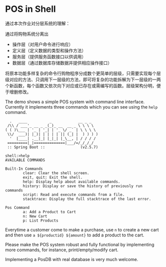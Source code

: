 # POS in Shell

通过本次作业对分层系统的理解：

通过将购物系统分离出

- 操作层（对用户命令进行响应）
- 定义层（定义数据的类型和操作方法）
- 服务层（提供服务函数接口以供调用）
- 数据层（通过数据库存储数据并提供相应操作接口）

将原本功能多样复杂的命令行购物程序分成数个更简单的层级，只需要实现每个层级对应的方法、只调用下一层级的方法，即可将复杂的功能拆解为下一层级的一两个新函数，每个函数又依次向下对应或已存在或需编写的函数。层级架构分明，便于增删修改。

The demo shows a simple POS system with command line interface. Currently it implements three commands which you can see using the `help` command.

```shell
  .   ____          _            __ _ _
 /\\ / ___'_ __ _ _(_)_ __  __ _ \ \ \ \
( ( )\___ | '_ | '_| | '_ \/ _` | \ \ \ \
 \\/  ___)| |_)| | | | | || (_| |  ) ) ) )
  '  |____| .__|_| |_|_| |_\__, | / / / /
 =========|_|==============|___/=/_/_/_/
 :: Spring Boot ::                (v2.5.7)
 
shell:>help
AVAILABLE COMMANDS

Built-In Commands
        clear: Clear the shell screen.
        exit, quit: Exit the shell.
        help: Display help about available commands.
        history: Display or save the history of previously run commands
        script: Read and execute commands from a file.
        stacktrace: Display the full stacktrace of the last error.

Pos Command
        a: Add a Product to Cart
        n: New Cart
        p: List Products
```

Everytime a customer come to make a purchase, use `n` to create a new cart and then use `a ${productid} ${amount}` to add a product to the cart.

Please make the POS system robust and fully functional by implementing more commands, for instance, print/empty/modify cart.

Implementing a PosDB with real database is very much welcome. 

